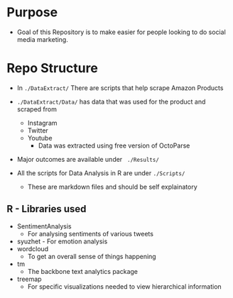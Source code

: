 # Purpose
* Goal of this Repository is to make easier for people looking to do social media marketing.

# Repo Structure

* In ``` ./DataExtract/ ```
  There are scripts that help scrape Amazon Products

* ``` ./DataExtract/Data/ ``` has data that was used for the product and scraped from
  - Instagram
  - Twitter
  - Youtube
    - Data was extracted using free version of OctoParse

* Major outcomes are available under ``` ./Results/```

* All the scripts for Data Analysis in R are under ``` ./Scripts/ ```
  - These are markdown files and should be self explainatory


## R - Libraries used
  - SentimentAnalysis
    - For analysing sentiments of various tweets
  -  syuzhet
    - For emotion analysis
  - wordcloud
    - To get an overall sense of things happening
  - tm
    - The backbone text analytics package
  - treemap
    - For specific visualizations needed to view hierarchical information
